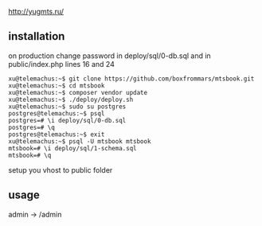 http://yugmts.ru/

installation
------------
on production change password in deploy/sql/0-db.sql and in public/index.php lines 16 and 24

    xu@telemachus:~$ git clone https://github.com/boxfrommars/mtsbook.git
    xu@telemachus:~$ cd mtsbook
    xu@telemachus:~$ composer vendor update
    xu@telemachus:~$ ./deploy/deploy.sh
    xu@telemachus:~$ sudo su postgres
    postgres@telemachus:~$ psql
    postgres=# \i deploy/sql/0-db.sql
    postgres=# \q
    postgres@telemachus:~$ exit
    xu@telemachus:~$ psql -U mtsbook mtsbook
    mtsbook=# \i deploy/sql/1-schema.sql
    mtsbook=# \q

setup you vhost to public folder

usage
-----

admin -> /admin